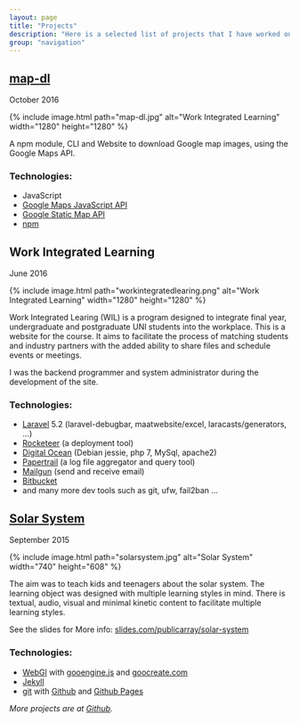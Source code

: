 ```yaml
---
layout: page
title: "Projects"
description: "Here is a selected list of projects that I have worked on."
group: "navigation"
---
```


## [map-dl](https://www.npmjs.com/package/map-dl)

October 2016

{% include image.html path="map-dl.jpg" alt="Work Integrated Learning" width="1280" height="1280" %}

A npm module, CLI and Website to download Google map images, using the Google Maps API.

### Technologies:

* JavaScript
* [Google Maps JavaScript API](https://developers.google.com/maps/documentation/javascript/)
* [Google Static Map API](https://developers.google.com/maps/documentation/static-maps/)
* [npm](https://npmjs.com)

## Work Integrated Learning
<!-- ## [Work Integrated Learning](https://workintegratedlearing.azurewebsites.net/) -->

June 2016

{% include image.html path="workintegratedlearing.png" alt="Work Integrated Learning" width="1280" height="1280" %}

Work Integrated Learing (WIL) is a program designed to integrate final year, undergraduate and postgraduate UNI students into the workplace. This is a website for the course. It aims to facilitate the process of matching students and industry partners with the added ability to share files and schedule events or meetings.

I was the backend programmer and system administrator during the development of the site.

### Technologies:
* [Laravel](https://laravel.com/) 5.2 (laravel-debugbar, maatwebsite/excel, laracasts/generators, ...)
* [Rocketeer](http://rocketeer.autopergamene.eu/) (a deployment tool)
* [Digital Ocean](https://www.digitalocean.com/) (Debian jessie, php 7, MySql, apache2)
* [Papertrail](https://papertrailapp.com/) (a log file aggregator and query tool)
* [Mailgun](https://mailgun.com/) (send and receive email)
* [Bitbucket](https://bitbucket.org/)
* and many more dev tools such as git, ufw, fail2ban ...

<!-- **Update** I have since moved the website to Azure so that I no longer have to maintain the server. -->

## [Solar System](https://publicarray.github.io/solarsystem/)

September 2015

{% include image.html path="solarsystem.jpg" alt="Solar System" width="740" height="608" %}


The aim was to teach kids and teenagers about the solar system. The learning object was designed with multiple learning styles in mind. There is textual, audio, visual and minimal kinetic content to facilitate multiple learning styles. 

See the slides for More info: [slides.com/publicarray/solar-system](https://slides.com/publicarray/solar-system)

### Technologies:

* [WebGl](https://en.wikipedia.org/wiki/WebGL) with [gooengine.js](https://github.com/GooTechnologies/goojs) and [goocreate.com](https://goocreate.com/)
* [Jekyll](https://jekyllrb.com/)
* [git](https://git-scm.com/) with [Github](https://github.com/) and [Github Pages](https://pages.github.com/)

*More projects are at [Github](https://github.com/publicarray).*
